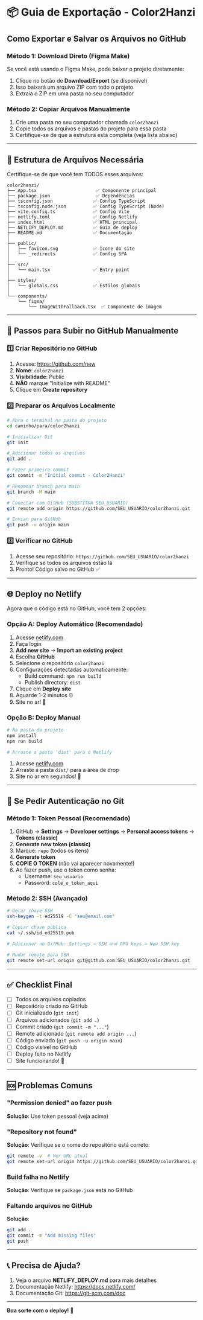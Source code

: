 # 📦 Guia de Exportação - Color2Hanzi

## Como Exportar e Salvar os Arquivos no GitHub

### Método 1: Download Direto (Figma Make)

Se você está usando o Figma Make, pode baixar o projeto diretamente:

1. Clique no botão de **Download/Export** (se disponível)
2. Isso baixará um arquivo ZIP com todo o projeto
3. Extraia o ZIP em uma pasta no seu computador

### Método 2: Copiar Arquivos Manualmente

1. Crie uma pasta no seu computador chamada `color2hanzi`
2. Copie todos os arquivos e pastas do projeto para essa pasta
3. Certifique-se de que a estrutura está completa (veja lista abaixo)

---

## 📁 Estrutura de Arquivos Necessária

Certifique-se de que você tem TODOS esses arquivos:

```
color2hanzi/
├── App.tsx                      ✅ Componente principal
├── package.json                 ✅ Dependências
├── tsconfig.json               ✅ Config TypeScript
├── tsconfig.node.json          ✅ Config TypeScript (Node)
├── vite.config.ts              ✅ Config Vite
├── netlify.toml                ✅ Config Netlify
├── index.html                  ✅ HTML principal
├── NETLIFY_DEPLOY.md           ✅ Guia de deploy
├── README.md                   ✅ Documentação
│
├── public/
│   ├── favicon.svg             ✅ Ícone do site
│   └── _redirects              ✅ Config SPA
│
├── src/
│   └── main.tsx                ✅ Entry point
│
├── styles/
│   └── globals.css             ✅ Estilos globais
│
└── components/
    └── figma/
        └── ImageWithFallback.tsx  ✅ Componente de imagem
```

---

## 🚀 Passos para Subir no GitHub Manualmente

### 1️⃣ Criar Repositório no GitHub

1. Acesse: https://github.com/new
2. **Nome**: `color2hanzi`
3. **Visibilidade**: Public
4. **NÃO** marque "Initialize with README"
5. Clique em **Create repository**

### 2️⃣ Preparar os Arquivos Localmente

```bash
# Abra o terminal na pasta do projeto
cd caminho/para/color2hanzi

# Inicializar Git
git init

# Adicionar todos os arquivos
git add .

# Fazer primeiro commit
git commit -m "Initial commit - Color2Hanzi"

# Renomear branch para main
git branch -M main

# Conectar com GitHub (SUBSTITUA SEU_USUARIO)
git remote add origin https://github.com/SEU_USUARIO/color2hanzi.git

# Enviar para GitHub
git push -u origin main
```

### 3️⃣ Verificar no GitHub

1. Acesse seu repositório: `https://github.com/SEU_USUARIO/color2hanzi`
2. Verifique se todos os arquivos estão lá
3. Pronto! Código salvo no GitHub ✅

---

## 🌐 Deploy no Netlify

Agora que o código está no GitHub, você tem 2 opções:

### Opção A: Deploy Automático (Recomendado)

1. Acesse [netlify.com](https://www.netlify.com/)
2. Faça login
3. **Add new site** → **Import an existing project**
4. Escolha **GitHub**
5. Selecione o repositório `color2hanzi`
6. Configurações detectadas automaticamente:
   - Build command: `npm run build`
   - Publish directory: `dist`
7. Clique em **Deploy site**
8. Aguarde 1-2 minutos ⏰
9. Site no ar! 🎉

### Opção B: Deploy Manual

```bash
# Na pasta do projeto
npm install
npm run build

# Arraste a pasta 'dist' para o Netlify
```

1. Acesse [netlify.com](https://www.netlify.com/)
2. Arraste a pasta `dist/` para a área de drop
3. Site no ar em segundos! 🎉

---

## 🔑 Se Pedir Autenticação no Git

### Método 1: Token Pessoal (Recomendado)

1. GitHub → **Settings** → **Developer settings** → **Personal access tokens** → **Tokens (classic)**
2. **Generate new token (classic)**
3. Marque: `repo` (todos os itens)
4. **Generate token**
5. **COPIE O TOKEN** (não vai aparecer novamente!)
6. Ao fazer push, use o token como senha:
   - Username: `seu_usuario`
   - Password: `cole_o_token_aqui`

### Método 2: SSH (Avançado)

```bash
# Gerar chave SSH
ssh-keygen -t ed25519 -C "seu@email.com"

# Copiar chave pública
cat ~/.ssh/id_ed25519.pub

# Adicionar no GitHub: Settings → SSH and GPG keys → New SSH key

# Mudar remote para SSH
git remote set-url origin git@github.com:SEU_USUARIO/color2hanzi.git
```

---

## ✅ Checklist Final

- [ ] Todos os arquivos copiados
- [ ] Repositório criado no GitHub
- [ ] Git inicializado (`git init`)
- [ ] Arquivos adicionados (`git add .`)
- [ ] Commit criado (`git commit -m "..."`)
- [ ] Remote adicionado (`git remote add origin ...`)
- [ ] Código enviado (`git push -u origin main`)
- [ ] Código visível no GitHub
- [ ] Deploy feito no Netlify
- [ ] Site funcionando! 🎉

---

## 🆘 Problemas Comuns

### "Permission denied" ao fazer push

**Solução**: Use token pessoal (veja acima)

### "Repository not found"

**Solução**: Verifique se o nome do repositório está correto:
```bash
git remote -v  # Ver URL atual
git remote set-url origin https://github.com/SEU_USUARIO/color2hanzi.git
```

### Build falha no Netlify

**Solução**: Verifique se `package.json` está no GitHub

### Faltando arquivos no GitHub

**Solução**: 
```bash
git add .
git commit -m "Add missing files"
git push
```

---

## 📞 Precisa de Ajuda?

1. Veja o arquivo **NETLIFY_DEPLOY.md** para mais detalhes
2. Documentação Netlify: https://docs.netlify.com/
3. Documentação Git: https://git-scm.com/doc

---

**Boa sorte com o deploy! 🚀**
